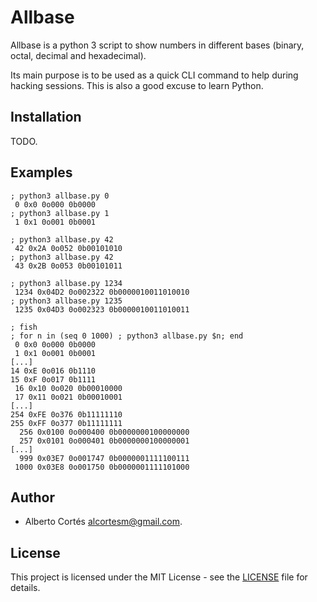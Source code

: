 # Allbase

Allbase is a python 3 script to show numbers in different bases (binary, octal,
decimal and hexadecimal).

Its main purpose is to be used as a quick CLI command to help during hacking
sessions.  This is also a good excuse to learn Python.

## Installation

TODO.

## Examples

```
; python3 allbase.py 0
 0 0x0 0o000 0b0000
; python3 allbase.py 1
 1 0x1 0o001 0b0001
```

```
; python3 allbase.py 42
 42 0x2A 0o052 0b00101010
; python3 allbase.py 42
 43 0x2B 0o053 0b00101011
```

```
; python3 allbase.py 1234
 1234 0x04D2 0o002322 0b0000010011010010
; python3 allbase.py 1235
 1235 0x04D3 0o002323 0b0000010011010011
```

```
; fish
; for n in (seq 0 1000) ; python3 allbase.py $n; end
 0 0x0 0o000 0b0000
 1 0x1 0o001 0b0001
[...]
14 0xE 0o016 0b1110
15 0xF 0o017 0b1111
 16 0x10 0o020 0b00010000
 17 0x11 0o021 0b00010001
[...]
254 0xFE 0o376 0b11111110
255 0xFF 0o377 0b11111111
  256 0x0100 0o000400 0b0000000100000000
  257 0x0101 0o000401 0b0000000100000001
[...]
  999 0x03E7 0o001747 0b0000001111100111
 1000 0x03E8 0o001750 0b0000001111101000
```

## Author

- Alberto Cortés <alcortesm@gmail.com>.

## License

This project is licensed under the MIT License - see the [LICENSE](LICENSE)
file for details.

